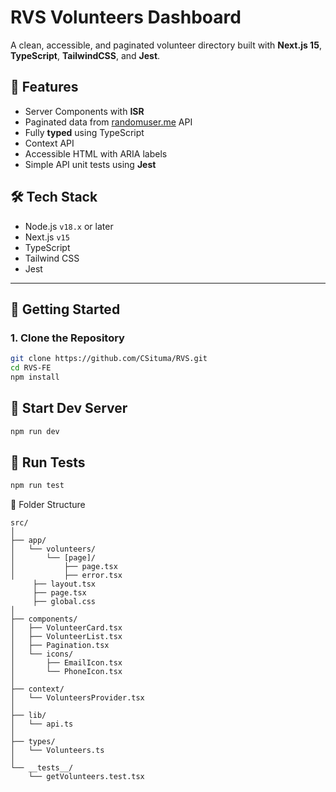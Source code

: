 #  RVS Volunteers Dashboard

A clean, accessible, and paginated volunteer directory built with **Next.js 15**, **TypeScript**, **TailwindCSS**, and **Jest**.

## 📌 Features

- Server Components with **ISR**
- Paginated data from [randomuser.me](https://randomuser.me/) API
- Fully **typed** using TypeScript
- Context API
- Accessible HTML with ARIA labels
- Simple API unit tests using **Jest**


## 🛠️ Tech Stack

- Node.js `v18.x` or later
- Next.js `v15`
- TypeScript
- Tailwind CSS
- Jest

---

## 🧰 Getting Started

### 1. Clone the Repository

```bash
git clone https://github.com/CSituma/RVS.git
cd RVS-FE
npm install
```

## 🚀 Start Dev Server

```bash
npm run dev
````

## 🧪 Run Tests

```bash
npm run test
```



📁 Folder Structure

```
src/
│
├── app/
│   └── volunteers/
│       └── [page]/            
│           ├── page.tsx         
│           ├── error.tsx     
     ├── layout.tsx    
     ├── page.tsx 
     ├── global.css      
│
├── components/
│   ├── VolunteerCard.tsx            
│   ├── VolunteerList.tsx            
│   ├── Pagination.tsx                
│   └── icons/
│       ├── EmailIcon.tsx
│       └── PhoneIcon.tsx
│
├── context/
│   └── VolunteersProvider.tsx        
│
├── lib/
│   └── api.ts                       
│
├── types/
│   └── Volunteers.ts                
│
└── __tests__/                      
    └── getVolunteers.test.tsx

```





